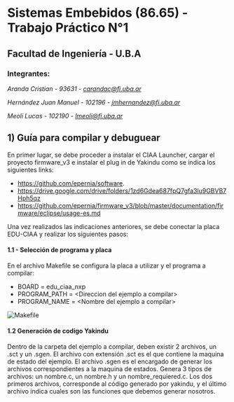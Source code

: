 # **Sistemas Embebidos (86.65) - Trabajo Práctico N°1**
## **Facultad de Ingeniería - U.B.A**

### **Integrantes:**

  *Aranda Cristian - 93631 -  carandac@fi.uba.ar*

  *Hernández Juan Manuel - 102196 - jmhernandez@fi.uba.ar*

  *Meoli Lucas - 102190 - lmeoli@fi.uba.ar*
  
## 1) Guía para compilar y debuguear 

En primer lugar, se debe proceder a instalar el CIAA Launcher, cargar el proyecto firmware_v3 e instalar el plug in de Yakindu como se indica los siguientes links:

- https://github.com/epernia/software.
- https://drive.google.com/drive/folders/1zd6Gdea687fpQ7gfa3lu9GBVB7Hph5qz
- https://github.com/epernia/firmware_v3/blob/master/documentation/firmware/eclipse/usage-es.md

Una vez realizados las indicaciones anteriores, se debe conectar la placa EDU-CIAA y realizar los siguientes pasos:

#### 1.1 - Selección de programa y placa

En el archivo Makefile se configura la placa a utilizar y el programa a compilar: 

- BOARD = edu_ciaa_nxp
- PROGRAM_PATH = \<Direccion del ejemplo a compilar>
- PROGRAM_NAME = \<Nombre del ejemplo a compilar>

![Makefile](https://github.com/juanmaher/TPs_Embebidos_FIUBA/TP_1/Imagenes_TP_1/Makefile.png)

#### 1.2 Generación de codigo Yakindu

Dentro de la carpeta del ejemplo a compilar, deben existir 2 archivos, un .sct y un .sgen. El archivo con extensión .sct es el que contiene la maquina de estado del ejemplo.
El archivo .sgen es el encargado de generar los archivos correspondientes a la maquina de estados. Genera 3 tipos de archivos: un nombre.c, un nombre.h y un nombre_requiered.c.
Los dos primeros archivos, corresponde al código generado por yakindu, y el último archivo indica cuales son las funciones que debemos generar nosotros.